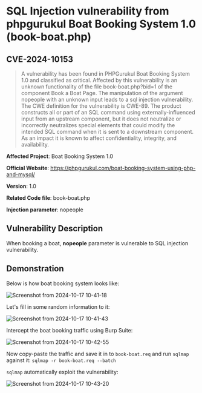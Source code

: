 # SQL Injection vulnerability from phpgurukul Boat Booking System 1.0 (book-boat.php)
## CVE-2024-10153

> A vulnerability has been found in PHPGurukul Boat Booking System 1.0 and classified as critical. Affected by this vulnerability is an unknown functionality of the file book-boat.php?bid=1 of the component Book a Boat Page. The manipulation of the argument nopeople with an unknown input leads to a sql injection vulnerability. The CWE definition for the vulnerability is CWE-89. The product constructs all or part of an SQL command using externally-influenced input from an upstream component, but it does not neutralize or incorrectly neutralizes special elements that could modify the intended SQL command when it is sent to a downstream component. As an impact it is known to affect confidentiality, integrity, and availability.



**Affected Project**: Boat Booking System 1.0

**Official Website**: https://phpgurukul.com/boat-booking-system-using-php-and-mysql/

**Version**: 1.0

**Related Code file**: book-boat.php

**Injection parameter**: nopeople

## Vulnerability Description

When booking a boat, **nopeople** parameter is vulnerable to SQL injection vulnerability.

## Demonstration
Below is how boat booking system looks like:

![Screenshot from 2024-10-17 10-41-18](https://github.com/user-attachments/assets/78ed07f8-0f9a-49da-b904-7ae0775da89d)


Let's fill in some random information to it:

![Screenshot from 2024-10-17 10-41-43](https://github.com/user-attachments/assets/4387680e-5df0-46da-bda4-ea8ca3e2efbb)

Intercept the boat booking traffic using Burp Suite:

![Screenshot from 2024-10-17 10-42-55](https://github.com/user-attachments/assets/939a59c2-d7aa-4725-85f0-8b59dd4b0f73)

Now copy-paste the traffic and save it in to `book-boat.req` and run `sqlmap` against it: `sqlmap -r book-boat.req --batch`

`sqlmap` automatically exploit the vulnerability:

![Screenshot from 2024-10-17 10-43-20](https://github.com/user-attachments/assets/ce58be7b-10d1-42eb-93d0-270aa6bab7ba)
